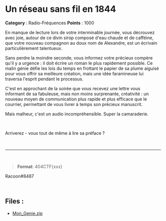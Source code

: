 # Un réseau sans fil en 1844

**Category** : Radio-Fréquences
**Points** : 1000

En manque de lecture lors de votre interminable journée, vous décrouvez avec joie, autour de ce divin sirop composé d'eau chaude et de cafféine, que votre nouveau compagnon au doux nom de Alexandre, est un écrivain particulièrement talentueux.

Sans perdre la moindre seconde, vous informez votre précieux compère qu'il y a urgence : il doit écrire un roman le plus rapidement possible.
Ce malin génie défie les lois du temps en frottant le papier de sa plume aiguisé pour vous offrir sa meilleure création, mais une idée faramineuse lui traversa l'esprit pendant le processus.

C'est en approchant de la soirée que vous recevez une lettre vous informant de sa fabuleuse, mais non moins surprenante, créativité : un nouveau moyen de communication plus rapide et plus efficace que le courrier, permettant de vous livrer à temps son précieux manuscrit.

Mais malheur, c'est un audio incompréhensible. Super la camaraderie.

<p class="space">&nbsp;</p>

Arriverez - vous tout de même à lire sa préface ?

<p class="space">&nbsp;</p>

***  

<p class="space">&nbsp;</p>

> **Format**: 404CTF{xxx}

<div class="author">Racoon#8487</div>

<p class="space">&nbsp;</p>

## Files : 
 - [Mon_Genie.zip](./Mon_Genie.zip)


